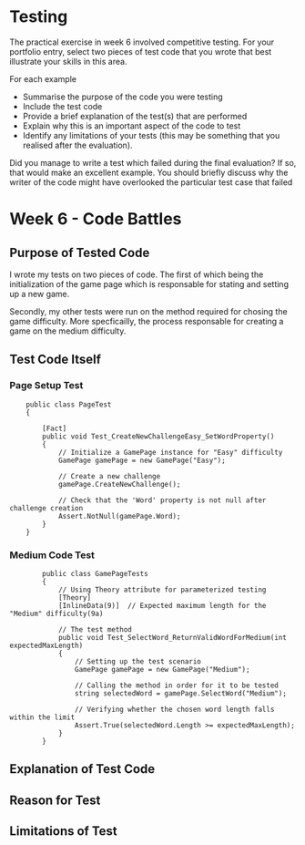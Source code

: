 # Testing

The practical exercise in week 6 involved competitive testing. For your portfolio entry,
select two pieces of test code that you wrote that best illustrate your skills in this
area.

For each example

* Summarise the purpose of the code you were testing
* Include the test code
* Provide a brief explanation of the test(s) that are performed
* Explain why this is an important aspect of the code to test
* Identify any limitations of your tests (this may be something that you realised after
  the evaluation).

Did you manage to write a test which failed during the final evaluation? If so, that would
make an excellent example. You should briefly discuss why the writer of the code might 
have overlooked the particular test case that failed

# Week 6  - Code Battles 

## Purpose of Tested Code

I wrote my tests on two pieces of code. The first of which being the initialization of the game page which is responsable for stating and setting up a new game.

Secondly, my other tests were run on the method required for chosing the game difficulty. More specficailly, the process responsable for creating a game on the medium difficulty. 

## Test Code Itself

### Page Setup Test

```
    public class PageTest
    {

        [Fact]
        public void Test_CreateNewChallengeEasy_SetWordProperty()
        {
            // Initialize a GamePage instance for "Easy" difficulty
            GamePage gamePage = new GamePage("Easy");

            // Create a new challenge
            gamePage.CreateNewChallenge();

            // Check that the 'Word' property is not null after challenge creation
            Assert.NotNull(gamePage.Word);
        }
    }
```

### Medium Code Test

```
        public class GamePageTests
        {
            // Using Theory attribute for parameterized testing
            [Theory]
            [InlineData(9)]  // Expected maximum length for the "Medium" difficulty(9a)

            // The test method
            public void Test_SelectWord_ReturnValidWordForMedium(int expectedMaxLength)
            {
                // Setting up the test scenario
                GamePage gamePage = new GamePage("Medium");

                // Calling the method in order for it to be tested
                string selectedWord = gamePage.SelectWord("Medium");

                // Verifying whether the chosen word length falls within the limit
                Assert.True(selectedWord.Length >= expectedMaxLength);
            }
        }
```

## Explanation of Test Code

## Reason for Test

## Limitations of Test
